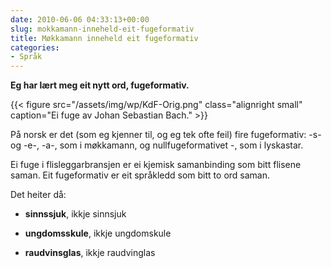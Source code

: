```yaml
---
date: 2010-06-06 04:33:13+00:00
slug: mokkamann-inneheld-eit-fugeformativ
title: Møkkamann inneheld eit fugeformativ
categories:
- Språk
---
```


**Eg har lært meg eit nytt ord, fugeformativ.**

{{< figure src="/assets/img/wp/KdF-Orig.png" class="alignright small" caption="Ei fuge av Johan Sebastian Bach." >}}

<!--more-->

På norsk er det (som eg kjenner til, og eg tek ofte feil) fire fugeformativ: -s- og -e-, -a-, som i møkkamann, og nullfugeformativet -, som i lyskastar.

Ei fuge i flisleggarbransjen er ei kjemisk samanbinding som bitt flisene saman. Eit fugeformativ er eit språkledd som bitt to ord saman.

Det heiter då:



	
  * **sinnssjuk**, ikkje sinnsjuk

	
  * **ungdomsskule**, ikkje ungdomskule

	
  * **raudvinsglas**, ikkje raudvinglas


